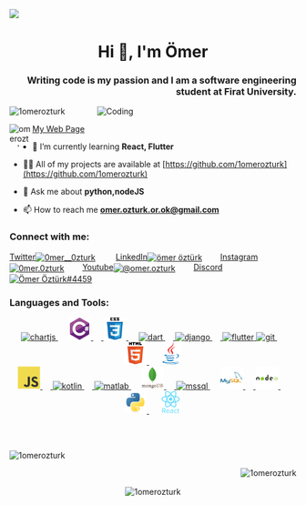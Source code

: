 <img align="rigth" height="250" src="https://pbs.twimg.com/profile_banners/843458419352854528/1620895643/1080x360"></img>
<h1 align="center">Hi 👋, I'm Ömer</h1>
<h3 align="right">Writing code is my passion and I am a software engineering student at Firat University.</h3>
<img align="right" alt="Coding" width="350" src="https://media0.giphy.com/media/HscDLzkO8EOTmgkhQP/giphy.gif?cid=ecf05e470v7esrlpn9dajgo93cs44rj14ursdk5791xj1nbm&rid=giphy.gif&ct=g"></img>
<p align="left"> <img src="https://komarev.com/ghpvc/?username=1omerozturk&label=Profile%20views&color=0e75b6&style=flat" alt="1omerozturk" /> </p>

<p align="left">  <a title="omerozturk.com" href="http://www.omerozturk.epizy.com" target="blank"> My Web Page <img align="left" height="40" width="40" src="https://external-content.duckduckgo.com/iu/?u=http%3A%2F%2Fwww.pngall.com%2Fwp-content%2Fuploads%2F4%2FWorld-Wide-Web-PNG-Pic-180x180.png&f=1&nofb=1&ipt=62144ba243989163007a8fb4596fe34dcef33c3903bd7751d2ce3625b731d8af&ipo=images" title="omerozturk.com" alt="omerozturk.com" /></a> </p>

- 🌱 I’m currently learning **React, Flutter**

- 👨‍💻 All of my projects are available at [https://github.com/1omerozturk](https://github.com/1omerozturk)

- 💬 Ask me about **python,nodeJS**

- 📫 How to reach me **omer.ozturk.or.ok@gmail.com**

<h3 align="left">Connect with me:</h3>
<p align="left">
<a target="_blank"  href="https://twitter.com/0mer__0zturk" target="blank">Twitter<img align="center" src="https://raw.githubusercontent.com/rahuldkjain/github-profile-readme-generator/master/src/images/icons/Social/twitter.svg" alt="0mer__0zturk" height="30" width="40" /></a>
  &emsp;&emsp;
<a target="_blank"  href="https://www.linkedin.com/in/%C3%B6mer-%C3%B6zt%C3%BCrk-935322217/" target="blank">LinkedIn<img align="center" src="https://raw.githubusercontent.com/rahuldkjain/github-profile-readme-generator/master/src/images/icons/Social/linked-in-alt.svg" alt="ömer öztürk" height="30" width="40" /></a>&emsp;&emsp;
<a target="_blank"  href="https://instagram.com/0mer.0zturk?igshid=ZDdkNTZiNTM=">Instagram<img align="center" src="https://raw.githubusercontent.com/rahuldkjain/github-profile-readme-generator/master/src/images/icons/Social/instagram.svg" alt="0mer.0zturk" height="30" width="40" /></a>&emsp;&emsp;
<a target="_blank"  href="https://www.youtube.com/@omer.ozturk">Youtube<img align="center" src="https://raw.githubusercontent.com/rahuldkjain/github-profile-readme-generator/master/src/images/icons/Social/youtube.svg" alt="@omer.ozturk" height="30" width="40" /></a>&emsp;&emsp;
<a target="_blank"  href="https://discord.gg/Ömer Öztürk#4459">Discord<img align="center" src="https://raw.githubusercontent.com/rahuldkjain/github-profile-readme-generator/master/src/images/icons/Social/discord.svg" alt="Ömer Öztürk#4459" height="30" width="40" /></a>&emsp;&emsp;
</p>

<h3 align="left">Languages and Tools:</h3>
<p align="center" > <a href="https://www.chartjs.org" target="_blank" rel="noreferrer"> <img src="https://www.chartjs.org/media/logo-title.svg" alt="chartjs" width="40" height="40"/> </a>&emsp; <a href="https://www.w3schools.com/cs/" target="_blank" rel="noreferrer"> <img src="https://raw.githubusercontent.com/devicons/devicon/master/icons/csharp/csharp-original.svg" alt="csharp" width="40" height="40"/> </a>&emsp;<a href="https://www.w3schools.com/css/" target="_blank" rel="noreferrer"> <img src="https://raw.githubusercontent.com/devicons/devicon/master/icons/css3/css3-original-wordmark.svg" alt="css3" width="40" height="40"/> </a>&emsp; <a href="https://dart.dev" target="_blank" rel="noreferrer"> <img src="https://www.vectorlogo.zone/logos/dartlang/dartlang-icon.svg" alt="dart" width="40" height="40"/> </a> &emsp;<a href="https://www.djangoproject.com/" target="_blank" rel="noreferrer"> <img src="https://cdn.worldvectorlogo.com/logos/django.svg" alt="django" width="40" height="40"/> </a>&emsp;<a href="https://flutter.dev" target="_blank" rel="noreferrer"> <img src="https://www.vectorlogo.zone/logos/flutterio/flutterio-icon.svg" alt="flutter" width="40" height="40"/> </a> <a href="https://git-scm.com/" target="_blank" rel="noreferrer"> <img src="https://www.vectorlogo.zone/logos/git-scm/git-scm-icon.svg" alt="git" width="40" height="40"/> </a> &emsp;<a href="https://www.w3.org/html/" target="_blank" rel="noreferrer"> <img src="https://raw.githubusercontent.com/devicons/devicon/master/icons/html5/html5-original-wordmark.svg" alt="html5" width="40" height="40"/> </a>&emsp; <a href="https://www.java.com" target="_blank" rel="noreferrer"> <img src="https://raw.githubusercontent.com/devicons/devicon/master/icons/java/java-original.svg" alt="java" width="40" height="40"/> </a><br/><a href="https://developer.mozilla.org/en-US/docs/Web/JavaScript" target="_blank" rel="noreferrer"> <img src="https://raw.githubusercontent.com/devicons/devicon/master/icons/javascript/javascript-original.svg" alt="javascript" width="40" height="40"/> </a>&emsp;<a href="https://kotlinlang.org" target="_blank" rel="noreferrer"> <img src="https://www.vectorlogo.zone/logos/kotlinlang/kotlinlang-icon.svg" alt="kotlin" width="40" height="40"/> </a>&emsp;<a href="https://www.mathworks.com/" target="_blank" rel="noreferrer"> <img src="https://upload.wikimedia.org/wikipedia/commons/2/21/Matlab_Logo.png" alt="matlab" width="40" height="40"/> </a>&emsp; <a href="https://www.mongodb.com/" target="_blank" rel="noreferrer"> <img src="https://raw.githubusercontent.com/devicons/devicon/master/icons/mongodb/mongodb-original-wordmark.svg" alt="mongodb" width="40" height="40"/> </a>&emsp;<a href="https://www.microsoft.com/en-us/sql-server" target="_blank" rel="noreferrer"> <img src="https://www.svgrepo.com/show/303229/microsoft-sql-server-logo.svg" alt="mssql" width="40" height="40"/> </a>&emsp; <a href="https://www.mysql.com/" target="_blank" rel="noreferrer"> <img src="https://raw.githubusercontent.com/devicons/devicon/master/icons/mysql/mysql-original-wordmark.svg" alt="mysql" width="40" height="40"/> </a> &emsp;<a href="https://nodejs.org" target="_blank" rel="noreferrer"> <img src="https://raw.githubusercontent.com/devicons/devicon/master/icons/nodejs/nodejs-original-wordmark.svg" alt="nodejs" width="40" height="40"/> </a>&emsp; <a href="https://www.python.org" target="_blank" rel="noreferrer"> <img src="https://raw.githubusercontent.com/devicons/devicon/master/icons/python/python-original.svg" alt="python" width="40" height="40"/> </a>&emsp; <a href="https://reactjs.org/" target="_blank" rel="noreferrer"> <img src="https://raw.githubusercontent.com/devicons/devicon/master/icons/react/react-original-wordmark.svg" alt="react" width="40" height="40"/> </a>
</p>
<br/><br/>
<p align="left"><img align="left" src="https://github-readme-stats.vercel.app/api/top-langs?username=1omerozturk&show_icons=true&locale=en&layout=compact" alt="1omerozturk" /></p>
<br/>
<p align="right"><img align="right" src="https://github-readme-stats.vercel.app/api?username=1omerozturk&show_icons=true&locale=en" alt="1omerozturk" /></p>
<br/>
<p align="center"><img align="center" src="https://github-readme-streak-stats.herokuapp.com/?user=1omerozturk&" alt="1omerozturk" /></p>
